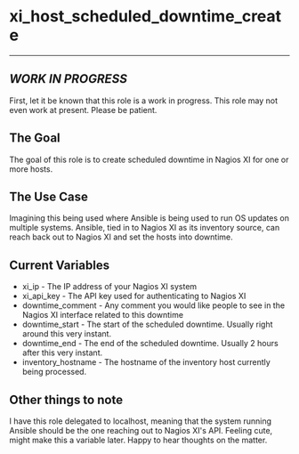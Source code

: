# xi_host_scheduled_downtime_create
---

## *WORK IN PROGRESS*
First, let it be known that this role is a work in progress. This role may not even work at present. Please be patient.

## The Goal
The goal of this role is to create scheduled downtime in Nagios XI for one or more hosts.

## The Use Case
Imagining this being used where Ansible is being used to run OS updates on multiple systems. Ansible, tied in to Nagios XI as its inventory source, can reach back out to Nagios XI and set the hosts into downtime.

## Current Variables
- xi_ip - The IP address of your Nagios XI system
- xi_api_key - The API key used for authenticating to Nagios XI
- downtime_comment - Any comment you would like people to see in the Nagios XI interface related to this downtime
- downtime_start - The start of the scheduled downtime. Usually right around this very instant.
- downtime_end - The end of the scheduled downtime. Usually 2 hours after this very instant.
- inventory_hostname - The hostname of the inventory host currently being processed.

## Other things to note
I have this role delegated to localhost, meaning that the system running Ansible should be the one reaching out to Nagios XI's API. Feeling cute, might make this a variable later. Happy to hear thoughts on the matter.

